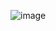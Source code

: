 ![image](https://user-images.githubusercontent.com/11158247/123948479-58ebbc80-d999-11eb-895e-94674de2895f.png)
